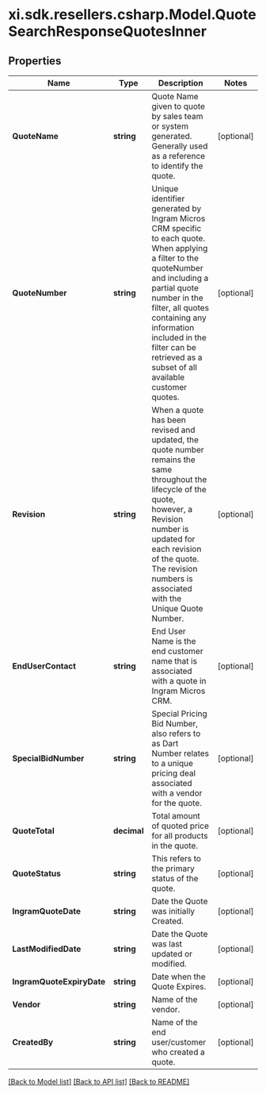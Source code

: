 # xi.sdk.resellers.csharp.Model.QuoteSearchResponseQuotesInner

## Properties

Name | Type | Description | Notes
------------ | ------------- | ------------- | -------------
**QuoteName** | **string** | Quote Name given to quote by sales team or system generated.  Generally used as a reference to identify the quote. | [optional] 
**QuoteNumber** | **string** | Unique identifier generated by Ingram Micros CRM specific to each quote.  When applying a filter to the quoteNumber and including a partial quote number in the filter, all quotes containing any information included in the filter can be retrieved as a subset of all available customer quotes. | [optional] 
**Revision** | **string** | When a quote has been revised and updated, the quote number remains the same throughout the lifecycle of the quote, however, a Revision number is updated for each revision of the quote.  The revision numbers is associated with the Unique Quote Number. | [optional] 
**EndUserContact** | **string** | End User Name is the end customer name that is associated with a quote in Ingram Micros CRM. | [optional] 
**SpecialBidNumber** | **string** | Special Pricing Bid Number, also refers to as Dart Number relates to a unique pricing deal associated with a vendor for the quote. | [optional] 
**QuoteTotal** | **decimal** | Total amount of quoted price for all products in the quote. | [optional] 
**QuoteStatus** | **string** | This refers to the primary status of the quote. | [optional] 
**IngramQuoteDate** | **string** | Date the Quote was initially Created. | [optional] 
**LastModifiedDate** | **string** | Date the Quote was last updated or modified. | [optional] 
**IngramQuoteExpiryDate** | **string** | Date when the Quote Expires. | [optional] 
**Vendor** | **string** | Name of the vendor. | [optional] 
**CreatedBy** | **string** | Name of the end user/customer who created a quote. | [optional] 

[[Back to Model list]](../README.md#documentation-for-models) [[Back to API list]](../README.md#documentation-for-api-endpoints) [[Back to README]](../README.md)

